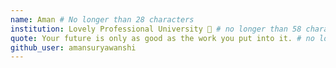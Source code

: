 ```yaml
---
name: Aman # No longer than 28 characters
institution: Lovely Professional University 🚩 # no longer than 58 characters
quote: Your future is only as good as the work you put into it. # no longer than 100 characters, avoid using quotes(") to guarantee the format remains the same.
github_user: amansuryawanshi
---
```

